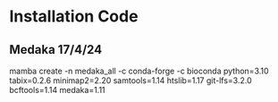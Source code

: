 # Installation Code 

## Medaka 17/4/24

mamba create -n medaka_all -c conda-forge -c bioconda python=3.10 tabix=0.2.6 minimap2=2.20 samtools=1.14 htslib=1.17 git-lfs=3.2.0 bcftools=1.14 medaka=1.11
